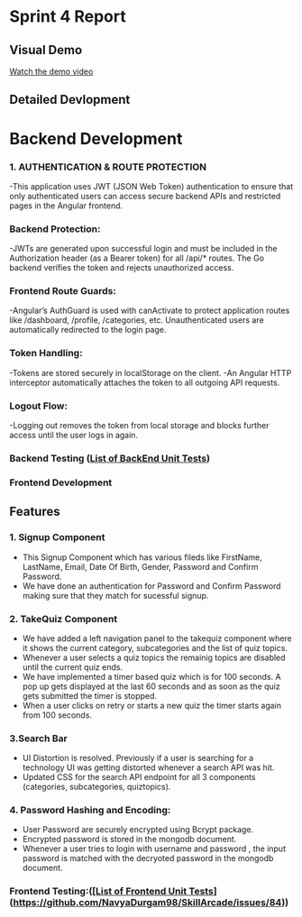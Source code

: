 # Sprint 4 Report


## Visual Demo

[Watch the demo video](https://tinyurl.com/mw56549p)



## Detailed Devlopment

# Backend Development
### 1. **AUTHENTICATION & ROUTE PROTECTION**  
-This application uses JWT (JSON Web Token) authentication to ensure that only authenticated users can access secure backend APIs and restricted pages in the Angular frontend.

### **Backend Protection**:
 -JWTs are generated upon successful login and must be included in the Authorization header (as a Bearer token) for all /api/* routes. The Go backend verifies the token and rejects unauthorized access.

### **Frontend Route Guards**:
 -Angular’s AuthGuard is used with canActivate to protect application routes like /dashboard, /profile, /categories, etc. Unauthenticated users are automatically redirected to the login page.

### **Token Handling**:
 -Tokens are stored securely in localStorage on the client.
 -An Angular HTTP interceptor automatically attaches the token to all outgoing API requests.


 ### **Logout Flow**:
 -Logging out removes the token from local storage and blocks further access until the user logs in again.


















### Backend Testing ([List of BackEnd Unit Tests](https://github.com/NavyaDurgam98/SkillArcade/issues/86))




### Frontend Development


## Features  

### 1. **Signup Component**  
- This Signup Component which has various fileds like FirstName, LastName, Email, Date Of Birth, Gender, Password and Confirm Password.
- We have done an authentication for Password and Confirm Password making sure that they match for sucessful signup.

### 2. **TakeQuiz Component**  
- We have added a left navigation panel to the takequiz component where it shows the current category, subcategories and the list of quiz topics.
- Whenever a user selects a quiz topics the remainig topics are disabled until the current quiz ends.
- We have implemented a timer based quiz which is for 100 seconds. A pop up gets displayed at the last 60 seconds and as soon as the quiz gets submitted the timer is stopped.
- When a user clicks on retry or starts a new quiz the timer starts again from 100 seconds.
 
### 3.**Search Bar**  
- UI Distortion is resolved. Previously if a user is searching for a technology UI was getting distorted whenever a search API was hit.
- Updated CSS for the search API endpoint for all 3 components (categories, subcategories, quiztopics).
 
### 4. **Password Hashing and Encoding:**
- User Password are securely encrypted using Bcrypt package.
- Encrypted password is stored in the mongodb document.
- Whenever a user tries to login with username and password , the input password is matched with the decryoted password in the mongodb document.
  

### Frontend Testing:([[List of Frontend Unit Tests](https://github.com/NavyaDurgam98/SkillArcade/issues/84)](https://github.com/NavyaDurgam98/SkillArcade/issues/84))















